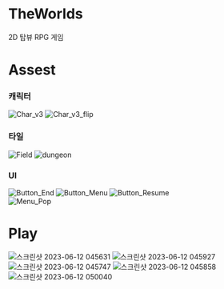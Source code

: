 # TheWorlds
2D 탑뷰 RPG 게임
# Assest
### 캐릭터
![Char_v3](https://github.com/BaekYoungHoon/TheWorlds/assets/81205011/aaa00097-0546-4fd5-846c-054ce3a2a718)
![Char_v3_flip](https://github.com/BaekYoungHoon/TheWorlds/assets/81205011/e50b6a64-e7d9-4661-bb57-c9310352c7a0)
</br>
### 타일
![Field](https://github.com/BaekYoungHoon/TheWorlds/assets/81205011/0ab1a888-b1e3-4ca6-8855-6ab130cab233)
![dungeon](https://github.com/BaekYoungHoon/TheWorlds/assets/81205011/9d865aac-3000-45f8-9b32-c2d565769145)
</br>
### UI
![Button_End](https://github.com/BaekYoungHoon/TheWorlds/assets/81205011/5237080d-7f94-4ccc-a0b1-7041ed0d96cd)
![Button_Menu](https://github.com/BaekYoungHoon/TheWorlds/assets/81205011/5e7c12ee-f573-483a-9ef6-142d8841fd84)
![Button_Resume](https://github.com/BaekYoungHoon/TheWorlds/assets/81205011/e65d6f57-ce01-408c-a7bb-c4207a898b1a)
</br>
![Menu_Pop](https://github.com/BaekYoungHoon/TheWorlds/assets/81205011/92744639-d641-4813-a1dd-672692ee0fdd)

# Play
![스크린샷 2023-06-12 045631](https://github.com/BaekYoungHoon/TheWorlds/assets/81205011/22a7500c-c0d8-4789-b901-399bbdcaf26e)
![스크린샷 2023-06-12 045927](https://github.com/BaekYoungHoon/TheWorlds/assets/81205011/e4c7de94-137e-4182-923a-6be72bb1e283)
</br1>
![스크린샷 2023-06-12 045747](https://github.com/BaekYoungHoon/TheWorlds/assets/81205011/f2bcb218-27a7-4640-bc01-71f4eaec56ff)
![스크린샷 2023-06-12 045858](https://github.com/BaekYoungHoon/TheWorlds/assets/81205011/1523403c-2e6a-4b02-9115-a77db11978e6)
</br>
![스크린샷 2023-06-12 050040](https://github.com/BaekYoungHoon/TheWorlds/assets/81205011/d00cac32-9e02-48e8-9031-e1d3b23c9df5)


